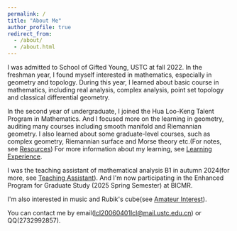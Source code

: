 ```yaml
---
permalink: /
title: "About Me"
author_profile: true
redirect_from: 
  - /about/
  - /about.html
---
```


I was admitted to School of Gifted Young, USTC at fall 2022. In the freshman year, I found myself interested in mathematics, especially in geometry and topology. During this year, I learned about basic course in mathematics, including real analysis, complex analysis, point set topology and classical differential geometry.   

In the second year of undergraduate, I joined the Hua Loo-Keng Talent Program in Mathematics. And I focused more on the learning in geometry, auditing many courses including smooth manifold and Riemannian geometry. I also learned about some graduate-level courses, such as complex geometry, Riemannian surface and Morse theory etc.(For notes, see [Resources](https://lyuchangle2006.github.io/Resources/)) For more information about my learning, see [Learning Experience](https://lyuchangle2006.github.io/Learning/).  

I was the teaching assistant of mathematical analysis B1 in autumn 2024(for more, see [Teaching Assistant](https://lyuchangle2006.github.io/TeachingAssistant/)). And I'm now participating in the Enhanced Program for Graduate Study (2025 Spring Semester) at BICMR.

I'm also interested in music and Rubik's cube(see [Amateur Interest](https://lyuchangle2006.github.io/Interest/)).  

You can contact me by email(lcl20060401lcl@mail.ustc.edu.cn) or QQ(2732992857).


